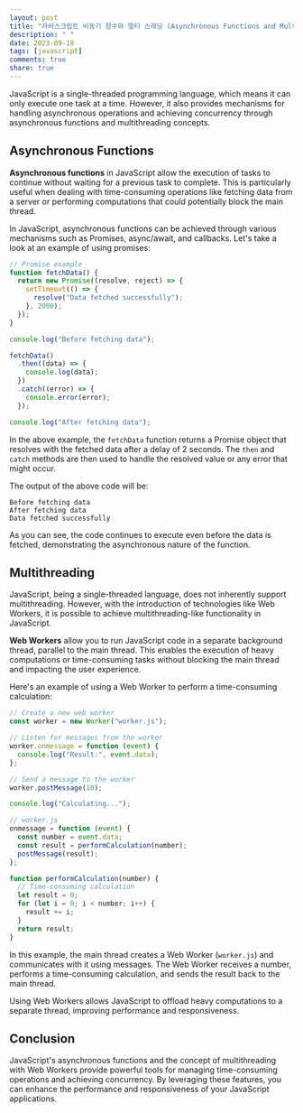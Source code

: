 ```yaml
---
layout: post
title: "자바스크립트 비동기 함수와 멀티 스레딩 (Asynchronous Functions and Multithreading)"
description: " "
date: 2023-09-10
tags: [javascript]
comments: true
share: true
---
```


JavaScript is a single-threaded programming language, which means it can only execute one task at a time. However, it also provides mechanisms for handling asynchronous operations and achieving concurrency through asynchronous functions and multithreading concepts.

## Asynchronous Functions

**Asynchronous functions** in JavaScript allow the execution of tasks to continue without waiting for a previous task to complete. This is particularly useful when dealing with time-consuming operations like fetching data from a server or performing computations that could potentially block the main thread.

In JavaScript, asynchronous functions can be achieved through various mechanisms such as Promises, async/await, and callbacks. Let's take a look at an example of using promises:

```javascript
// Promise example
function fetchData() {
  return new Promise((resolve, reject) => {
    setTimeout(() => {
      resolve("Data fetched successfully");
    }, 2000);
  });
}

console.log("Before fetching data");

fetchData()
  .then((data) => {
    console.log(data);
  })
  .catch((error) => {
    console.error(error);
  });

console.log("After fetching data");
```

In the above example, the `fetchData` function returns a Promise object that resolves with the fetched data after a delay of 2 seconds. The `then` and `catch` methods are then used to handle the resolved value or any error that might occur.

The output of the above code will be:

```
Before fetching data
After fetching data
Data fetched successfully
```

As you can see, the code continues to execute even before the data is fetched, demonstrating the asynchronous nature of the function.

## Multithreading

JavaScript, being a single-threaded language, does not inherently support multithreading. However, with the introduction of technologies like Web Workers, it is possible to achieve multithreading-like functionality in JavaScript.

**Web Workers** allow you to run JavaScript code in a separate background thread, parallel to the main thread. This enables the execution of heavy computations or time-consuming tasks without blocking the main thread and impacting the user experience.

Here's an example of using a Web Worker to perform a time-consuming calculation:

```javascript
// Create a new web worker
const worker = new Worker("worker.js");

// Listen for messages from the worker
worker.onmessage = function (event) {
  console.log("Result:", event.data);
};

// Send a message to the worker
worker.postMessage(10);

console.log("Calculating...");

// worker.js
onmessage = function (event) {
  const number = event.data;
  const result = performCalculation(number);
  postMessage(result);
};

function performCalculation(number) {
  // Time-consuming calculation
  let result = 0;
  for (let i = 0; i < number; i++) {
    result += i;
  }
  return result;
}
```

In this example, the main thread creates a Web Worker (`worker.js`) and communicates with it using messages. The Web Worker receives a number, performs a time-consuming calculation, and sends the result back to the main thread.

Using Web Workers allows JavaScript to offload heavy computations to a separate thread, improving performance and responsiveness.

## Conclusion

JavaScript's asynchronous functions and the concept of multithreading with Web Workers provide powerful tools for managing time-consuming operations and achieving concurrency. By leveraging these features, you can enhance the performance and responsiveness of your JavaScript applications.